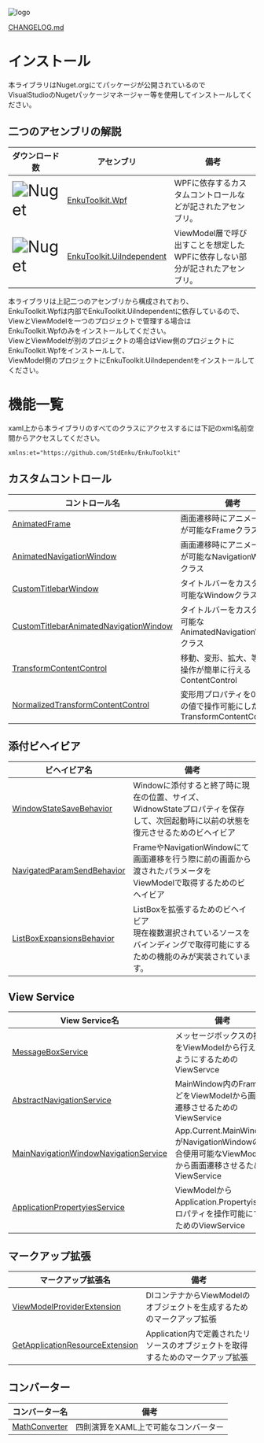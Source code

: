 ![logo](./imgs/logo.png)

[CHANGELOG.md](./CHANGELOG.md)

# インストール

本ライブラリはNuget.orgにてパッケージが公開されているので<br />
VisualStudioのNugetパッケージマネージャー等を使用してインストールしてください。



## 二つのアセンブリの解説

| ダウンロード数                                                           | アセンブリ                                              | 備考                                                      |
| ------------------------------------------------------------ | ------------------------------------------------------------ | ------------------------------------------------------------ |
| <img src="https://img.shields.io/nuget/dt/EnkuToolkit.Wpf?color=indigo&logo=Nuget&style=plastic" alt="Nuget" style="zoom:200%;" /> | [EnkuToolkit.Wpf](https://www.nuget.org/packages/EnkuToolkit.Wpf/) | WPFに依存するカスタムコントロールなどが記されたアセンブリ。  |
| <img src="https://img.shields.io/nuget/dt/EnkuToolkit.UiIndependent?color=indigo&logo=Nuget&style=plastic" alt="Nuget" style="zoom:200%;" /> | [EnkuToolkit.UiIndependent](https://www.nuget.org/packages/EnkuToolkit.UiIndependent/) | ViewModel層で呼び出すことを想定したWPFに依存しない部分が記されたアセンブリ。 |

本ライブラリは上記二つのアセンブリから構成されており、<br />
EnkuToolkit.Wpfは内部でEnkuToolkit.UiIndependentに依存しているので、<br />
ViewとViewModelを一つのプロジェクトで管理する場合は<br />
EnkuToolkit.Wpfのみをインストールしてください。<br />
ViewとViewModelが別のプロジェクトの場合はView側のプロジェクトに<br />
EnkuToolkit.Wpfをインストールして、<br />
ViewModel側のプロジェクトにEnkuToolkit.UiIndependentをインストールしてください。<br />

# 機能一覧

xaml上から本ライブラリのすべてのクラスにアクセスするには下記のxml名前空間からアクセスしてください。

```xaml
xmlns:et="https://github.com/StdEnku/EnkuToolkit"
```

## カスタムコントロール

| コントロール名                                               | 備考                                                         |
| ------------------------------------------------------------ | ------------------------------------------------------------ |
| [AnimatedFrame](https://github.com/StdEnku/EnkuToolkitExamples/tree/main/00.AnimatedFrame) | 画面遷移時にアニメーションが可能なFrameクラス                |
| [AnimatedNavigationWindow](https://github.com/StdEnku/EnkuToolkitExamples/tree/main/01.AnimatedNavigationWindow) | 画面遷移時にアニメーションが可能なNavigationWindowクラス     |
| [CustomTitlebarWindow](https://github.com/StdEnku/EnkuToolkitExamples/tree/main/02.CustomTitlebarWindow) | タイトルバーをカスタマイズ可能なWindowクラス                 |
| [CustomTitlebarAnimatedNavigationWindow](https://github.com/StdEnku/EnkuToolkitExamples/tree/main/03.CustomTitlebarAnimatedNavigationWindow) | タイトルバーをカスタマイズ可能なAnimatedNavigationWindowクラス |
| [TransformContentControl](https://github.com/StdEnku/EnkuToolkitExamples/tree/main/04.TransformContentControl) | 移動、変形、拡大、等の変形操作が簡単に行えるContentControl   |
| [NormalizedTransformContentControl](https://github.com/StdEnku/EnkuToolkitExamples/tree/main/05.NormalizedTransformContentControl) | 変形用プロパティを0~1までの値で操作可能にしたTransformContentControl |

## 添付ビヘイビア

| ビヘイビア名                                                 | 備考                                                         |
| ------------------------------------------------------------ | ------------------------------------------------------------ |
| [WindowStateSaveBehavior](https://github.com/StdEnku/EnkuToolkitExamples/tree/main/06.WindowStateSaveBehavior) | Windowに添付すると終了時に現在の位置、サイズ、WidnowStateプロパティを保存して、次回起動時に以前の状態を復元させるためのビヘイビア |
| [NavigatedParamSendBehavior](https://github.com/StdEnku/EnkuToolkitExamples/tree/main/11.NavigatedParamSendBehavior) | FrameやNavigationWindowにて画面遷移を行う際に前の画面から渡されたパラメータをViewModelで取得するためのビヘイビア |
| [ListBoxExpansionsBehavior](https://github.com/StdEnku/EnkuToolkitExamples.Wpf/tree/main/13.ListBoxExpansionsBehavior) | ListBoxを拡張するためのビヘイビア<br>現在複数選択されているソースをバインディングで取得可能にするための機能のみが実装されています。 |


## View Service

| View Service名                                               | 備考                                                         |
| ------------------------------------------------------------ | ------------------------------------------------------------ |
| [MessageBoxService](https://github.com/StdEnku/EnkuToolkitExamples/tree/main/07.MessageBoxService) | メッセージボックスの操作をViewModelから行えるようにするためのViewServce |
| [AbstractNavigationService](https://github.com/StdEnku/EnkuToolkitExamples/tree/main/08.AbstractNavigationService) | MainWindow内のFrameなどをViewModelから画面遷移させるためのViewService |
| [MainNavigationWindowNavigationService](https://github.com/StdEnku/EnkuToolkitExamples/tree/main/09.MainNavigationWindowNavigationService) | App.Current.MainWindowがNavigationWindowの場合使用可能なViewModelから画面遷移させるためのViewService |
| [ApplicationPropertyiesService](https://github.com/StdEnku/EnkuToolkitExamples/tree/main/10.ApplicationPropertyiesService) | ViewModelからApplication.Propertyisプロパティを操作可能にするためのViewService |

## マークアップ拡張

| マークアップ拡張名                                           | 備考                                                         |
| ------------------------------------------------------------ | ------------------------------------------------------------ |
| [ViewModelProviderExtension](https://github.com/StdEnku/EnkuToolkitExamples/tree/main/12.ViewModelProviderExtension) | DIコンテナからViewModelのオブジェクトを生成するためのマークアップ拡張 |
| [GetApplicationResourceExtension](https://github.com/StdEnku/EnkuToolkitExamples.Wpf/tree/main/13.ListBoxExpansionsBehavior) | Application内で定義されたリソースのオブジェクトを取得するためのマークアップ拡張 |

## コンバーター

| コンバーター名                                               | 備考                                 |
| ------------------------------------------------------------ | ------------------------------------ |
| [MathConverter](https://github.com/StdEnku/EnkuToolkitExamples.Wpf/tree/main/15.MathConverter) | 四則演算をXAML上で可能なコンバーター |

